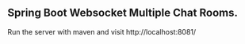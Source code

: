 ## Spring Boot Websocket Multiple Chat Rooms.

Run the server with maven and visit http://localhost:8081/


